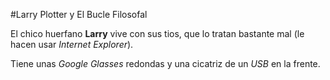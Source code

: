 
#Larry Plotter y El Bucle Filosofal

El chico huerfano **Larry** vive con sus tios, que lo tratan bastante mal (le hacen usar *Internet Explorer*).

Tiene unas *Google Glasses* redondas y una cicatriz de un *USB* en la frente. 